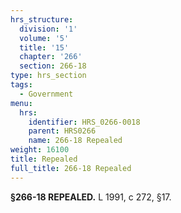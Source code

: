 ```yaml
---
hrs_structure:
  division: '1'
  volume: '5'
  title: '15'
  chapter: '266'
  section: 266-18
type: hrs_section
tags:
  - Government
menu:
  hrs:
    identifier: HRS_0266-0018
    parent: HRS0266
    name: 266-18 Repealed
weight: 16100
title: Repealed
full_title: 266-18 Repealed
---
```

**§266-18 REPEALED.** L 1991, c 272, §17.